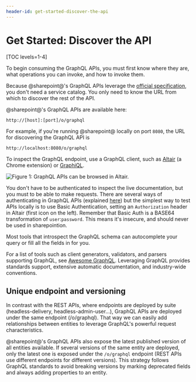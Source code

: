 ```yaml
---
header-id: get-started-discover-the-api
---
```


# Get Started: Discover the API

[TOC levels=1-4]

To begin consuming the GraphQL APIs, you must first know where they are, what
operations you can invoke, and how to invoke them. 

Because @sharepoint@'s GraphQL APIs leverage the 
[official specification](https://graphql.github.io/graphql-spec/June2018/), you don't need
a service catalog. You only need to know the URL from which to discover the rest
of the API. 

@sharepoint@'s GraphQL APIs are available here: 

    http://[host]:[port]/o/graphql
 
For example, if you're running @sharepoint@ locally on port `8080`, the URL 
for discovering the GraphQL API is 

    http://localhost:8080/o/graphql

To inspect the GraphQL endpoint, use a GraphQL client, such as
[Altair](https://chrome.google.com/webstore/detail/altair-graphql-client/flnheeellpciglgpaodhkhmapeljopja?hl=en) 
(a Chrome extension) or [GraphiQL](https://github.com/graphql/graphiql). 

![Figure 1: GraphQL APIs can be browsed in Altair.](../../../images/graphql-altair.png)

You don't have to be authenticated to inspect the live documentation, but you
must to be able to make requests. There are several ways of authenticating in
GraphQL APIs (explained [here](/docs/7-2/frameworks/-/knowledge_base/f/authenticated-requests)) 
but the simplest way to test APIs locally is to use Basic Authentication,
setting an `Authorization` header in Altair (first icon on the left). Remember
that Basic Auth is a BASE64 transformation of `user`:`password`. This means it's
insecure, and should never be used in sharepointion. 

Most tools that introspect the GraphQL schema can autocomplete your query or
fill all the fields in for you. 

For a list of tools such as client generators,
validators, and parsers supporting GraphQL, see [Awesome GraphQL](https://github.com/chentsulin/awesome-graphql). 
Leveraging GraphQL provides standards support, extensive automatic
documentation, and industry-wide conventions. 

## Unique endpoint and versioning

In contrast with the REST APIs, where endpoints are deployed by suite
(headless-delivery, headless-admin-user...), GraphQL APIs are deployed under
the same endpoint (/o/graphql). That way we can easily add relationships between
entities to leverage GraphQL's powerful request characteristics.

@sharepoint@'s GraphQL APIs also expose the latest published version of all
entities available. If several versions of the same entity are deployed, only
the latest one is exposed under the `/o/graphql` endpoint (REST APIs use different
endpoints for different versions). This strategy follows GraphQL standards to
avoid breaking versions by marking deprecated fields and always adding
properties to an entity.


